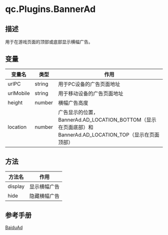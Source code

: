 # qc.Plugins.BannerAd

## 描述
用于在游戏页面的顶部或底部显示横幅广告。

## 变量
| 变量名         |   类型      |  作用        |
| ------------- |-------------|-------------|
| urlPC | string | 用于PC设备的广告页面地址 |
| urlMobile | string　| 用于移动设备的广告页面地址 |
| height | number | 横幅广告高度 |
| location | number | 广告显示的位置，BannerAd.AD_LOCATION_BOTTOM（显示在页面底部）和BannerAd.AD_LOCATION_TOP（显示在页面顶部） |

## 方法
| 方法名 | 作用 |
| ------------- |-------------|
| display | 显示横幅广告 |
| hide | 隐藏横幅广告 |

## 参考手册
[BaiduAd](http://docs.zuoyouxi.com/manual/Plugin/BaiduAd.html)